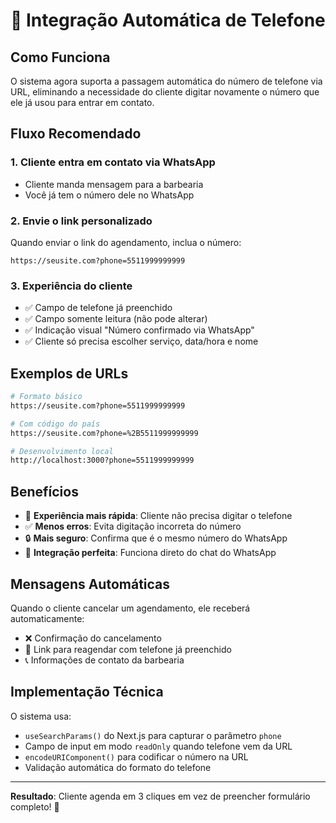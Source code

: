 # 📱 Integração Automática de Telefone

## Como Funciona

O sistema agora suporta a passagem automática do número de telefone via URL, eliminando a necessidade do cliente digitar novamente o número que ele já usou para entrar em contato.

## Fluxo Recomendado

### 1. Cliente entra em contato via WhatsApp
- Cliente manda mensagem para a barbearia
- Você já tem o número dele no WhatsApp

### 2. Envie o link personalizado
Quando enviar o link do agendamento, inclua o número:
```
https://seusite.com?phone=5511999999999
```

### 3. Experiência do cliente
- ✅ Campo de telefone já preenchido
- ✅ Campo somente leitura (não pode alterar)
- ✅ Indicação visual "Número confirmado via WhatsApp"
- ✅ Cliente só precisa escolher serviço, data/hora e nome

## Exemplos de URLs

```bash
# Formato básico
https://seusite.com?phone=5511999999999

# Com código do país
https://seusite.com?phone=%2B5511999999999

# Desenvolvimento local
http://localhost:3000?phone=5511999999999
```

## Benefícios

- 🚀 **Experiência mais rápida**: Cliente não precisa digitar o telefone
- ✅ **Menos erros**: Evita digitação incorreta do número
- 🔒 **Mais seguro**: Confirma que é o mesmo número do WhatsApp
- 📱 **Integração perfeita**: Funciona direto do chat do WhatsApp

## Mensagens Automáticas

Quando o cliente cancelar um agendamento, ele receberá automaticamente:
- ❌ Confirmação do cancelamento
- 🔄 Link para reagendar com telefone já preenchido
- 📞 Informações de contato da barbearia

## Implementação Técnica

O sistema usa:
- `useSearchParams()` do Next.js para capturar o parâmetro `phone`
- Campo de input em modo `readOnly` quando telefone vem da URL
- `encodeURIComponent()` para codificar o número na URL
- Validação automática do formato do telefone

---

**Resultado**: Cliente agenda em 3 cliques em vez de preencher formulário completo! 🎯